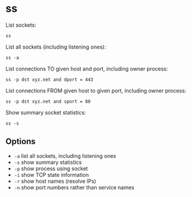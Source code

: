 # ss

List sockets:

`ss`

List all sockets (including listening ones):

`ss -a`

List connections TO given host and port, including owner process:

`ss -p dst xyz.net and dport = 443`

List connections FROM given host to given port, including owner
process:

`ss -p dst xyz.net and sport = 80`

Show summary socket statistics:

`ss -s`

## Options

* `-a` list all sockets, including listening ones
* `-s` show summary statistics
* `-p` show process using socket
* `-i` show TCP state information
* `-r` show host names (resolve IPs)
* `-n` show port numbers rather than service names
